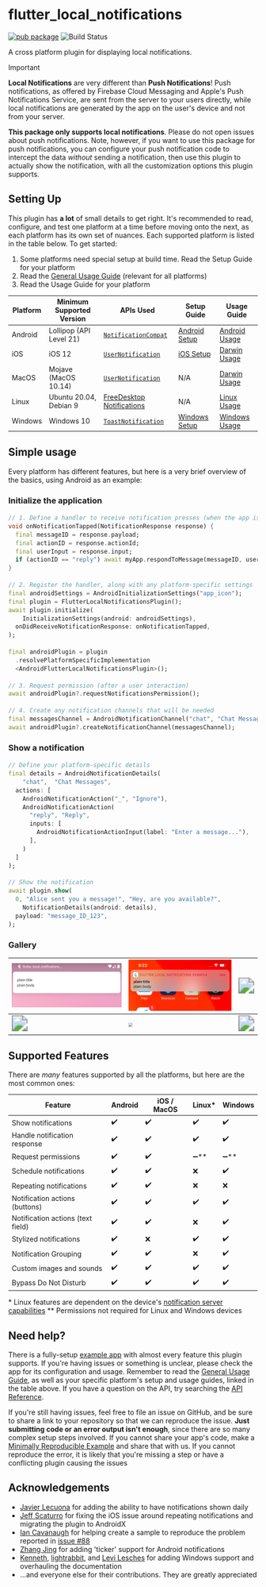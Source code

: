 # flutter_local_notifications

[![pub package](https://img.shields.io/pub/v/flutter_local_notifications.svg)](https://pub.dartlang.org/packages/flutter_local_notifications)
![Build Status](https://github.com/MaikuB/flutter_local_notifications/actions/workflows/validate.yml/badge.svg)

A cross platform plugin for displaying local notifications.

> [!IMPORTANT]
>
> **Local Notifications** are very different than **Push Notifications**! Push notifications, as offered by Firebase Cloud Messaging and Apple's Push Notifications Service, are sent from the server to your users directly, while local notifications are generated by the app on the user's device and not from your server.
>
> **This package only supports local notifications**. Please do not open issues about push notifications. Note, however, if you want to use this package for push notifications, you can configure your push notification code to intercept the data *without* sending a notification, then use this plugin to actually show the notification, with all the customization options this plugin supports.

## Setting Up

This plugin has **a lot** of small details to get right. It's recommended to read, configure, and test one platform at a time before moving onto the next, as each platform has its own set of nuances. Each supported platform is listed in the table below. To get started:

1. Some platforms need special setup at build time. Read the Setup Guide for your platform
2. Read the [General Usage Guide](./docs/usage.md) (relevant for all platforms)
3. Read the Usage Guide for your platform

| Platform | Minimum Supported Version | APIs Used                                                    | Setup Guide                              | Usage Guide                              |
| -------- | ------------------------- | ------------------------------------------------------------ | ---------------------------------------- | ---------------------------------------- |
| Android  | Lollipop (API Level 21)   | [`NotificationCompat`](https://developer.android.com/reference/androidx/core/app/NotificationCompat) | [Android Setup](./docs/android-setup.md) | [Android Usage](./docs/android-usage.md) |
| iOS      | iOS 12                    | [`UserNotification`](https://developer.apple.com/documentation/usernotifications) | [iOS Setup](./docs/ios-setup.md)         | [Darwin Usage](./docs/darwin-usage.md)   |
| MacOS    | Mojave (MacOS 10.14)      | [`UserNotification`](https://developer.apple.com/documentation/usernotifications) | N/A                                      | [Darwin Usage](./docs/darwin-usage.md)   |
| Linux    | Ubuntu 20.04, Debian 9    | [FreeDesktop Notifications](https://specifications.freedesktop.org/notification-spec/latest/) | N/A                                      | [Linux Usage](./docs/linux-usage.md)     |
| Windows  | Windows 10                | [`ToastNotification`](https://learn.microsoft.com/en-us/windows/apps/design/shell/tiles-and-notifications/toast-notifications-overview) | [Windows Setup](./docs/windows-setup.md) | [Windows Usage](./docs/windows-usage.md) |

## Simple usage

Every platform has different features, but here is a very brief overview of the basics, using Android as an example:

### Initialize the application

```dart
// 1. Define a handler to receive notification presses (when the app is running)
void onNotificationTapped(NotificationResponse response) {
  final messageID = response.payload;
  final actionID = response.actionId;
  final userInput = response.input;
  if (actionID == "reply") await myApp.respondToMessage(messageID, userInput);
}

// 2. Register the handler, along with any platform-specific settings
final androidSettings = AndroidInitializationSettings("app_icon");
final plugin = FlutterLocalNotificationsPlugin();
await plugin.initialize(
	InitializationSettings(android: androidSettings),
  onDidReceiveNotificationResponse: onNotificationTapped,
);

final androidPlugin = plugin
  .resolvePlatformSpecificImplementation
  <AndroidFlutterLocalNotificationsPlugin>();

// 3. Request permission (after a user interaction)
await androidPlugin?.requestNotificationsPermission();

// 4. Create any notification channels that will be needed
final messagesChannel = AndroidNotificationChannel("chat", "Chat Messages");
await androidPlugin?.createNotificationChannel(messagesChannel);
```

### Show a notification

```dart
// Define your platform-specific details
final details = AndroidNotificationDetails(
	"chat",  "Chat Messages",
  actions: [
    AndroidNotificationAction("_", "Ignore"),
    AndroidNotificationAction(
      "reply", "Reply",
      inputs: [
        AndroidNotificationActionInput(label: "Enter a message..."),
      ],
    )
  ]
);

// Show the notification
await plugin.show(
  0, "Alice sent you a message!", "Hey, are you available?",
	NotificationDetails(android: details),
  payload: "message_ID_123",
);
```

### Gallery

| <img src="https://github.com/Levi-Lesches/flutter_local_notifications/raw/readme-refactor/images/android_notification.png" style="zoom:50%;" /> | <img src="https://github.com/Levi-Lesches/flutter_local_notifications/raw/readme-refactor/images/ios_notification.png" style="zoom:50%;" /> | <img src="https://github.com/Levi-Lesches/flutter_local_notifications/raw/readme-refactor/images/gnome_linux_notification.png" style="zoom:200%;" /> |
| ------------------------------------------------------------ | ------------------------------------------------------------ | ------------------------------------------------------------ |
| <img src="https://github.com/Levi-Lesches/flutter_local_notifications/raw/readme-refactor/images/kde_linux_notification.png" style="zoom:200%;" /> | <img src="https://github.com/Levi-Lesches/flutter_local_notifications/raw/readme-refactor/images/macos_notification.png" style="zoom:50%;" /> | <img src="https://github.com/Levi-Lesches/flutter_local_notifications/raw/readme-refactor/images/windows_notification.png" style="zoom:200%;" /> |

## Supported Features

There are *many* features supported by all the platforms, but here are the most common ones:

| Feature                           | Android            | iOS / MacOS        | Linux*               | Windows              |
| --------------------------------- | ------------------ | ------------------ | -------------------- | -------------------- |
| Show notifications                | :heavy_check_mark: | :heavy_check_mark: | :heavy_check_mark:   | :heavy_check_mark:   |
| Handle notification response      | :heavy_check_mark: | :heavy_check_mark: | :heavy_check_mark:   | :heavy_check_mark:   |
| Request permissions               | :heavy_check_mark: | :heavy_check_mark: | :heavy_minus_sign:** | :heavy_minus_sign:** |
| Schedule notifications            | :heavy_check_mark: | :heavy_check_mark: | :x:                  | :heavy_check_mark:   |
| Repeating notifications           | :heavy_check_mark: | :heavy_check_mark: | :x:                  | :x:                  |
| Notification actions (buttons)    | :heavy_check_mark: | :heavy_check_mark: | :heavy_check_mark:   | :heavy_check_mark:   |
| Notification actions (text field) | :heavy_check_mark: | :heavy_check_mark: | :x:                  | :heavy_check_mark:   |
| Stylized notifications            | :heavy_check_mark: | :x:                | :heavy_check_mark:   | :heavy_check_mark:   |
| Notification Grouping             | :heavy_check_mark: | :heavy_check_mark: | :x:                  | :heavy_check_mark:   |
| Custom images and sounds          | :heavy_check_mark: | :heavy_check_mark: | :heavy_check_mark:   | :heavy_check_mark:   |
| Bypass Do Not Disturb             | :heavy_check_mark: | :heavy_check_mark: | :heavy_check_mark:   | :heavy_check_mark:   |

\* Linux features are dependent on the device's [notification server capabilities](./docs/linux-usage.md#server-capabilities)
\*\* Permissions not required for Linux and Windows devices

## Need help?

There is a fully-setup [example app](https://github.com/MaikuB/flutter_local_notifications/tree/master/flutter_local_notifications/example) with almost every feature this plugin supports. If you're having issues or something is unclear, please check the app for its configuration and usage. Remember to read the [General Usage Guide](./docs/usage.md), as well as your specific platform's setup and usage guides, linked in the table above. If you have a question on the API, try searching the [API Reference](https://pub.dev/documentation/flutter_local_notifications/latest/).

If you're still having issues, feel free to file an issue on GitHub, and be sure to share a link to your repository so that we can reproduce the issue. **Just submitting code or an error output isn't enough**, since there are so many complex setup steps involved. If you cannot share your app's code, make a [Minimally Reproducible Example](https://stackoverflow.com/help/minimal-reproducible-example) and share that with us. If you cannot reproduce the error, it is likely that you're missing a step or have a conflicting plugin causing the issues

## Acknowledgements

* [Javier Lecuona](https://github.com/javiercbk) for adding the ability to have notifications shown daily
* [Jeff Scaturro](https://github.com/JeffScaturro) for fixing the iOS issue around repeating notifications and migrating the plugin to AndroidX
* [Ian Cavanaugh](https://github.com/icavanaugh95) for helping create a sample to reproduce the problem reported in [issue #88](https://github.com/MaikuB/flutter_local_notifications/issues/88)
* [Zhang Jing](https://github.com/byrdkm17) for adding 'ticker' support for Android notifications
* [Kenneth](https://github.com/kennethnym), [lightrabbit](https://github.com/lightrabbit), and [Levi Lesches](https://github.com/Levi-Lesches) for adding Windows support and overhauling the documentation
* ...and everyone else for their contributions. They are greatly appreciated
